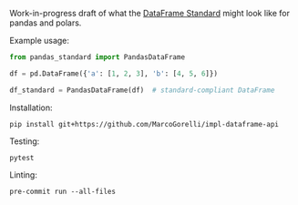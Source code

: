 Work-in-progress draft of what the [DataFrame Standard](https://data-apis.org/dataframe-api/draft/index.html)
might look like for pandas and polars.

Example usage:
```python
from pandas_standard import PandasDataFrame

df = pd.DataFrame({'a': [1, 2, 3], 'b': [4, 5, 6]})

df_standard = PandasDataFrame(df)  # standard-compliant DataFrame
```

Installation:
```
pip install git+https://github.com/MarcoGorelli/impl-dataframe-api
```

Testing:
```
pytest
```

Linting:
```
pre-commit run --all-files
```
